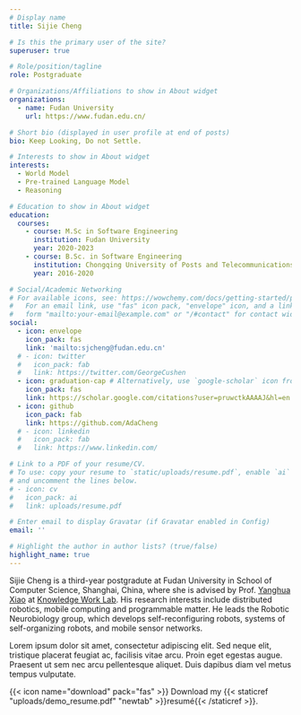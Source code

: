 ```yaml
---
# Display name
title: Sijie Cheng

# Is this the primary user of the site?
superuser: true

# Role/position/tagline
role: Postgraduate

# Organizations/Affiliations to show in About widget
organizations:
  - name: Fudan University
    url: https://www.fudan.edu.cn/

# Short bio (displayed in user profile at end of posts)
bio: Keep Looking, Do not Settle.

# Interests to show in About widget
interests:
  - World Model
  - Pre-trained Language Model
  - Reasoning

# Education to show in About widget
education:
  courses:
    - course: M.Sc in Software Engineering
      institution: Fudan University
      year: 2020-2023
    - course: B.Sc. in Software Engineering
      institution: Chongqing University of Posts and Telecommunications
      year: 2016-2020

# Social/Academic Networking
# For available icons, see: https://wowchemy.com/docs/getting-started/page-builder/#icons
#   For an email link, use "fas" icon pack, "envelope" icon, and a link in the
#   form "mailto:your-email@example.com" or "/#contact" for contact widget.
social:
  - icon: envelope
    icon_pack: fas
    link: 'mailto:sjcheng@fudan.edu.cn'
  # - icon: twitter
  #   icon_pack: fab
  #   link: https://twitter.com/GeorgeCushen
  - icon: graduation-cap # Alternatively, use `google-scholar` icon from `ai` icon pack
    icon_pack: fas
    link: https://scholar.google.com/citations?user=pruwctkAAAAJ&hl=en
  - icon: github
    icon_pack: fab
    link: https://github.com/AdaCheng
  # - icon: linkedin
  #   icon_pack: fab
  #   link: https://www.linkedin.com/

# Link to a PDF of your resume/CV.
# To use: copy your resume to `static/uploads/resume.pdf`, enable `ai` icons in `params.toml`,
# and uncomment the lines below.
# - icon: cv
#   icon_pack: ai
#   link: uploads/resume.pdf

# Enter email to display Gravatar (if Gravatar enabled in Config)
email: ''

# Highlight the author in author lists? (true/false)
highlight_name: true
---
```


Sijie Cheng is a third-year postgradute at Fudan University in School of Computer Science, Shanghai, China, where she is advised by Prof. [Yanghua Xiao](https://scholar.google.com/citations?user=odFW4FoAAAAJ&hl=en&oi=ao) at [Knowledge Work Lab](http://kw.fudan.edu.cn/). His research interests include distributed robotics, mobile computing and programmable matter. He leads the Robotic Neurobiology group, which develops self-reconfiguring robots, systems of self-organizing robots, and mobile sensor networks.

Lorem ipsum dolor sit amet, consectetur adipiscing elit. Sed neque elit, tristique placerat feugiat ac, facilisis vitae arcu. Proin eget egestas augue. Praesent ut sem nec arcu pellentesque aliquet. Duis dapibus diam vel metus tempus vulputate.

{{< icon name="download" pack="fas" >}} Download my {{< staticref "uploads/demo_resume.pdf" "newtab" >}}resumé{{< /staticref >}}.
